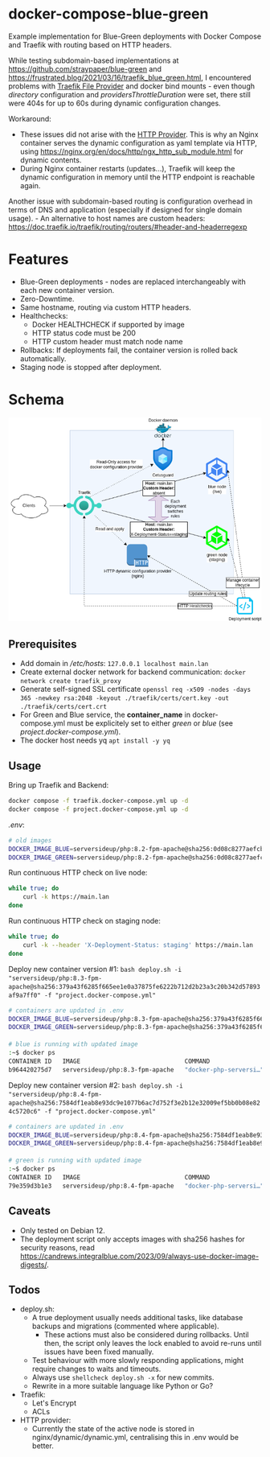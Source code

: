 # docker-compose-blue-green

Example implementation for Blue-Green deployments with Docker Compose and Traefik with routing based on HTTP headers.

While testing subdomain-based implementations at https://github.com/straypaper/blue-green and https://frustrated.blog/2021/03/16/traefik_blue_green.html, I encountered problems with [Traefik File Provider](https://doc.traefik.io/traefik/providers/file/) and docker bind mounts - even though *directory* configuration and *providersThrottleDuration* were set, there still were 404s for up to 60s during dynamic configuration changes.

Workaround:
- These issues did not arise with the [HTTP Provider](https://doc.traefik.io/traefik/providers/http/). This is why an Nginx container serves the dynamic configuration as yaml template via HTTP, using https://nginx.org/en/docs/http/ngx_http_sub_module.html for dynamic contents.
- During Nginx container restarts (updates...), Traefik will keep the dynamic configuration in memory until the HTTP endpoint is reachable again.

Another issue with subdomain-based routing is configuration overhead in terms of DNS and application (especially if designed for single domain usage).
    - An alternative to host names are custom headers: https://doc.traefik.io/traefik/routing/routers/#header-and-headerregexp

# Features

- Blue-Green deployments - nodes are replaced interchangeably with each new container version.
- Zero-Downtime.
- Same hostname, routing via custom HTTP headers.
- Healthchecks:
    - Docker HEALTHCHECK if supported by image
    - HTTP status code must be 200
    - HTTP custom header must match node name
- Rollbacks: If deployments fail, the container version is rolled back automatically.
- Staging node is stopped after deployment.

# Schema

![schema](docs/blue-green.drawio.png)

## Prerequisites

- Add domain in */etc/hosts*: `127.0.0.1 localhost main.lan`
- Create external docker network for backend communication: `docker network create traefik_proxy`
- Generate self-signed SSL certificate `openssl req -x509 -nodes -days 365 -newkey rsa:2048 -keyout ./traefik/certs/cert.key -out ./traefik/certs/cert.crt`
- For Green and Blue service, the **container_name** in docker-compose.yml must be explicitely set to either *green* or *blue* (see *project.docker-compose.yml*).
- The docker host needs yq `apt install -y yq`

## Usage

Bring up Traefik and Backend:
```bash
docker compose -f traefik.docker-compose.yml up -d
docker compose -f project.docker-compose.yml up -d
```

*.env*:
```bash
# old images
DOCKER_IMAGE_BLUE=serversideup/php:8.2-fpm-apache@sha256:0d08c8277aefcbf2780e94774d8a3464cbcf0d701c0a78795a6c2c0432beef0d
DOCKER_IMAGE_GREEN=serversideup/php:8.2-fpm-apache@sha256:0d08c8277aefcbf2780e94774d8a3464cbcf0d701c0a78795a6c2c0432beef0d
```

Run continuous HTTP check on live node:
```bash
while true; do
    curl -k https://main.lan
done
```

Run continuous HTTP check on staging node:
```bash
while true; do
    curl -k --header 'X-Deployment-Status: staging' https://main.lan
done
```

Deploy new container version #1: `bash deploy.sh -i "serversideup/php:8.3-fpm-apache@sha256:379a43f6285f665ee1e0a37875fe6222b712d2b23a3c20b342d57893af9a7ff0" -f "project.docker-compose.yml"`
```bash
# containers are updated in .env
DOCKER_IMAGE_BLUE=serversideup/php:8.3-fpm-apache@sha256:379a43f6285f665ee1e0a37875fe6222b712d2b23a3c20b342d57893af9a7ff0
DOCKER_IMAGE_GREEN=serversideup/php:8.3-fpm-apache@sha256:379a43f6285f665ee1e0a37875fe6222b712d2b23a3c20b342d57893af9a7ff0

# blue is running with updated image
:~$ docker ps
CONTAINER ID   IMAGE                             COMMAND                  CREATED          STATUS                    PORTS                                      NAMES
b964420275d7   serversideup/php:8.3-fpm-apache   "docker-php-serversi…"   44 seconds ago   Up 33 seconds (healthy)   8080/tcp, 8443/tcp, 9000/tcp               blue
```

Deploy new container version #2: `bash deploy.sh -i "serversideup/php:8.4-fpm-apache@sha256:7584df1eab8e93dc9e1077b6ac7d752f3e2b12e32009ef5bb0b08e824c5720c6" -f "project.docker-compose.yml"`
```bash
# containers are updated in .env
DOCKER_IMAGE_BLUE=serversideup/php:8.4-fpm-apache@sha256:7584df1eab8e93dc9e1077b6ac7d752f3e2b12e32009ef5bb0b08e824c5720c6
DOCKER_IMAGE_GREEN=serversideup/php:8.4-fpm-apache@sha256:7584df1eab8e93dc9e1077b6ac7d752f3e2b12e32009ef5bb0b08e824c5720c6

# green is running with updated image
:~$ docker ps
CONTAINER ID   IMAGE                             COMMAND                  CREATED          STATUS                    PORTS                                      NAMES
79e359d3b1e3   serversideup/php:8.4-fpm-apache   "docker-php-serversi…"   40 seconds ago   Up 39 seconds (healthy)   8080/tcp, 8443/tcp, 9000/tcp               green
```

## Caveats

- Only tested on Debian 12.
- The deployment script only accepts images with sha256 hashes for security reasons, read https://candrews.integralblue.com/2023/09/always-use-docker-image-digests/.

## Todos

- deploy.sh:
    - A true deployment usually needs additional tasks, like database backups and migrations (commented where applicable).
        - These actions must also be considered during rollbacks. Until then, the script only leaves the lock enabled to avoid re-runs until issues have been fixed manually.
    - Test behaviour with more slowly responding applications, might require changes to waits and timeouts.
    - Always use `shellcheck deploy.sh -x` for new commits.
    - Rewrite in a more suitable language like Python or Go?
- Traefik:
    - Let's Encrypt
    - ACLs
- HTTP provider:
    - Currently the state of the active node is stored in nginx/dynamic/dynamic.yml, centralising this in .env would be better.
